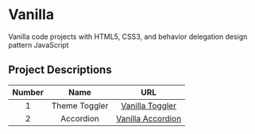 # Vanilla

Vanilla code projects with HTML5, CSS3, and behavior delegation design pattern JavaScript

## Project Descriptions

| Number |     Name      |                             URL                              |
| :----: | :-----------: | :----------------------------------------------------------: |
|   1    | Theme Toggler | [ Vanilla Toggler](https://vanillathemetoggler.netlify.app/) |
|   2    |   Accordion   |  [Vanilla Accordion](https://vanillaaccordion.netlify.app/)  |
